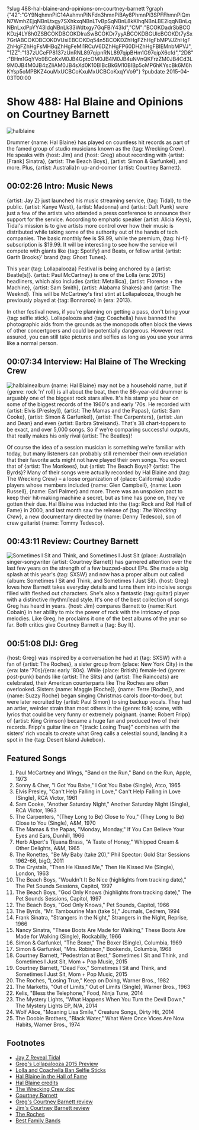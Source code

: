 ?slug 488-hal-blaine-and-opinions-on-courtney-barnett
?graph {"42":"GY9NqhmnPiC14AahmnPiNFdn3hmnPiBAy8PhmnPi3SPFFhmnPiQmN7WmhZEjqNBnLtxgy7SXhkxqNBnLTvBpSqNBnL8kKlhqNBnLBE2lqqNBnLqNBnLxdPpYY43IdqNBnLk33Wdtxgy7GqFBiY43Id","CM":"BCOKDadrSbBCOKDzj4LY8h0ZSBCOKDBCOKDIraSwBCOKDr7yyABCOKDBGUlcBCOKDt7ySx7GrlABCOKDBCOKDVUsiEBCOKDq54n5BCOKDZhHgFZhHgFbMPVJZhHgFZhHgFZhHgFsMHBqZhHgFeMi1RCuV6DZhHgFP60DHZhHgFBIEMnbMPVJ","1ZZ":"137zUCeFP8137zUnRNL897qipnRNL897qipBHm1G97qipX6cfd","2D8":"BHm1GqYVo9BCoKxM0JB4GptcOM0JB4M0JB4uNVnQKFrzZM0JB4Cd3L9M0JB4M0JB4zZIiAM0JB4sXd0K10BIBcBk6M10BIBp5oMP6hKYscBk6M6hKYsp5oMPBKZ4ouMxUCBCoKxuMxUCBCoKxqYVo9"}
?pubdate 2015-04-03T00:00

# Show 488: Hal Blaine and Opinions on Courtney Barnett

![halblaine](https://static.soundopinions.org/images/2015/halblaine_web.jpg)

Drummer {name: Hal Blaine} has played on countless hit records as part of the famed group of studio musicians known as the {tag: Wrecking Crew}. He speaks with {host: Jim} and {host: Greg} about recording with {artist: [Frank] Sinatra}, {artist: The Beach Boys}, {artist: Simon & Garfunkel}, and more. Plus, {artist: Australia}n up-and-comer {artist: Courtney Barnett}.


## 00:02:26 Intro: Music News
{artist: Jay Z} just launched his music streaming service, {tag: Tidal}, to the public. {artist: Kanye West}, {artist: Madonna} and {artist: Daft Punk} were just a few of the artists who attended a press conference to announce their support for the service. According to emphatic speaker {artist: Alicia Keys}, Tidal's mission is to give artists more control over how their music is distributed while taking some of the authority out of the hands of tech companies. The basic monthly fee is $9.99, while the premium, {tag: hi-fi} subscription is $19.99. It will be interesting to see how the service will compete with giants like {tag: Spotify} and Beats, or fellow artist {artist: Garth Brooks}' brand {tag: Ghost Tunes}.

This year {tag: Lollapalooza} Festival is being anchored by a {artist: Beatle[s]}. {artist: Paul McCartney} is one of the Lolla {era: 2015} headliners, which also includes {artist: Metallica}, {artist: Florence + the Machine}, {artist: Sam Smith}, {artist: Alabama Shakes} and {artist: The Weeknd}. This will be McCartney's first stint at Lollapalooza, though he previously played at {tag: Bonnaroo} in {era: 2013}.

In other festival news, if you're planning on getting a pass, don't bring your {tag: selfie stick}. Lollapalooza and {tag: Coachella} have banned the photographic aids from the grounds as the monopods often block the views of other concertgoers and could be potentially dangerous. However rest assured, you can still take pictures and selfies as long as you use your arms like a normal person.

## 00:07:34 Interview: Hal Blaine of The Wrecking Crew
![halblainealbum](https://static.soundopinions.org/assets/488/CM0.jpg)
{name: Hal Blaine} may not be a household name, but if {genre: rock 'n' roll} is all about the beat, then the 86-year-old drummer is arguably one of the biggest rock stars alive. It's his stamp you hear on some of the biggest records of the 1960's and early '70s. He recorded with {artist: Elvis [Presley]}, {artist: The Mamas and the Papas}, {artist: Sam Cooke}, {artist: Simon & Garfunkel}, {artist: The Carpenters}, {artist: Jan and Dean} and even {artist: Barbra Streisand}. That's 38 chart-toppers to be exact, and over 5,000 songs. So if we're comparing successful outputs, that really makes his only rival {artist: The Beatles}!

Of course the idea of a session musician is something we're familiar with today, but many listeners can probably still remember their own revelation that their favorite acts might not have played their own songs. You expect that of {artist: The Monkees}, but {artist: The Beach Boys}? {artist: The Byrds}? Many of their songs were actually recorded by Hal Blaine and {tag: The Wrecking Crew} – a loose organization of {place: California} studio players whose members included {name: Glen Campbell}, {name: Leon Russell}, {name: Earl Palmer} and more. There was an unspoken pact to keep their hit-making machine a secret, but as time has gone on, they've gotten their due. Hal Blaine was inducted into the {tag: Rock and Roll Hall of Fame} in 2000, and last month saw the release of {tag: *The Wrecking Crew*}, a new documentary directed by {name: Denny Tedesco}, son of crew guitarist {name: Tommy Tedesco}. 


## 00:43:11 Review: Courtney Barnett
![Sometimes I Sit and Think, and Sometimes I Just Sit](https://static.soundopinions.org/assets/488/1ZZ0.jpg)
 {place: Australia}n singer-songwriter {artist: Courtney Barnett} has garnered attention over the last few years on the strength of a few buzzed-about EPs. She made a big splash at this year's {tag: SXSW} and now has a proper album out called {album: Sometimes I Sit and Think, and Sometimes I Just Sit}. {host: Greg} loves how Barnett takes everyday details and turns them into incisive songs filled with fleshed out characters. She's also a fantastic {tag: guitar} player with a distinctive rhythm/lead style. It's one of the best collection of songs Greg has heard in years. {host: Jim} compares Barnett to {name: Kurt Cobain} in her ability to mix the power of rock with the intricacy of pop melodies. Like Greg, he proclaims it one of the best albums of the year so far. Both critics give Courtney Barnett a {tag: Buy It}.


## 00:51:08 DIJ: Greg
{host: Greg} was inspired by a conversation he had at {tag: SXSW} with a fan of {artist: The Roches}, a sister group from {place: New York City} in the {era: late '70s}/{era: early '80s}. While {place: British} female-led {genre: post-punk} bands like {artist: The Slits} and {artist: The Raincoats} are celebrated, their American counterparts like The Roches are often overlooked. Sisters {name: Maggie [Roche]}, {name: Terre [Roche]}, and {name: Suzzy Roche} began singing Christmas carols door-to-door, but were later recruited by {artist: Paul Simon} to sing backup vocals. They had an artier, weirder strain than most others in the {genre: folk} scene, with lyrics that could be very funny or extremely poignant. {name: Robert Fripp} of {artist: King Crimson} became a huge fan and produced two of their records. Fripp's guitar line on "{track: Losing True}" combines with the sisters' rich vocals to create what Greg calls a celestial sound, landing it a spot in the {tag: Desert Island Jukebox}.

## Featured Songs

1. Paul McCartney and Wings, "Band on the Run," Band on the Run, Apple, 1973 
1. Sonny & Cher, "I Got You Babe," I Got You Babe (Single), Atco, 1965 
1. Elvis Presley, "Can't Help Falling in Love," Can't Help Falling in Love (Single), RCA Victor, 1961 
1. Sam Cooke, "Another Saturday Night," Another Saturday Night (Single), RCA Victor, 1963 
1. The Carpenters, "(They Long to Be) Close to You," (They Long to Be) Close to You (Single), A&M, 1970 
1. The Mamas & the Papas, "Monday, Monday," If You Can Believe Your Eyes and Ears, Dunhill, 1966 
1. Herb Alpert's Tijuana Brass, "A Taste of Honey," Whipped Cream & Other Delights, A&M, 1965 
1. The Ronettes, "Be My Baby (take 20)," Phil Spector: Gold Star Sessions 1962-66, bigO, 2011 
1. The Crystals, "Then He Kissed Me," Then He Kissed Me (Single), London, 1963 
1. The Beach Boys, "Wouldn't It Be Nice (highlights from tracking date)," The Pet Sounds Sessions, Capitol, 1997
1. The Beach Boys, "God Only Knows (highlights from tracking date)," The Pet Sounds Sessions, Capitol, 1997 
1. The Beach Boys, "God Only Knows," Pet Sounds, Capitol, 1966
1. The Byrds, "Mr. Tambourine Man (take 5)," Journals, Cedrem, 1994
1. Frank Sinatra, "Strangers in the Night," Strangers in the Night, Reprise, 1966 
1. Nancy Sinatra, "These Boots Are Made for Walking," These Boots Are Made for Walking (Single), Rockabilly, 1966 
1. Simon & Garfunkel, "The Boxer," The Boxer (Single), Columbia, 1969 
1. Simon & Garfunkel, "Mrs. Robinson," Bookends, Columbia, 1968 
1. Courtney Barnett, "Pedestrian at Best," Sometimes I Sit and Think, and Sometimes I Just Sit, Mom + Pop Music, 2015 
1. Courtney Barnett, "Dead Fox," Sometimes I Sit and Think, and Sometimes I Just Sit, Mom + Pop Music, 2015 
1. The Roches, "Losing True," Keep on Doing, Warner Bros., 1982
1. The Marketts, "Out of Limits," Out of Limits (Single), Warner Bros., 1963 
1. Kelis, "Bless the Telephone," Food, Ninja Tune, 2014 
1. The Mystery Lights, "What Happens When You Turn the Devil Down," The Mystery Lights EP, N/A, 2014
1. Wolf Alice, "Moaning Lisa Smile," Creature Songs, Dirty Hit, 2014
1. The Doobie Brothers, "Black Water," What Were Once Vices Are Now Habits, Warner Bros., 1974 


## Footnotes
- [Jay Z Reveal Tidal](http://www.nytimes.com/2015/03/31/business/media/jay-z-reveals-plans-for-tidal-a-streaming-music-service.html?_r=1)
- [Greg's Lollapalooza 2015 Preview](http://www.chicagotribune.com/entertainment/music/chi-lollapalooza-2015-lineup-20150324-column.html)
- [Lolla and Coachella Ban Selfie Sticks](http://time.com/3762924/coachella-lollapalooza-selfie-stick-ban/)
- [Hal Blaine in the Hall of Fame](https://rockhall.com/inductees/hal-blaine/bio/)
- [Hal Blaine credits](http://en.wikipedia.org/wiki/List_of_recordings_of_songs_Hal_Blaine_has_played_on)
- [The Wrecking Crew doc](http://www.wreckingcrewfilm.com/)
- [Courtney Barnett](http://courtneybarnett.com.au/)
- [Greg's Courtney Barnett review](http://www.chicagotribune.com/entertainment/music/chi-courtney-barnett-album-review-20150325-column.html)
- [Jim's Courtney Barnett review](http://www.wbez.org/blogs/jim-derogatis/2015-04/courtney-barnett-voice-you-need-hear-111811)
- [The Roches](http://roches.com/)
- [Best Family Bands](/show/394/)
